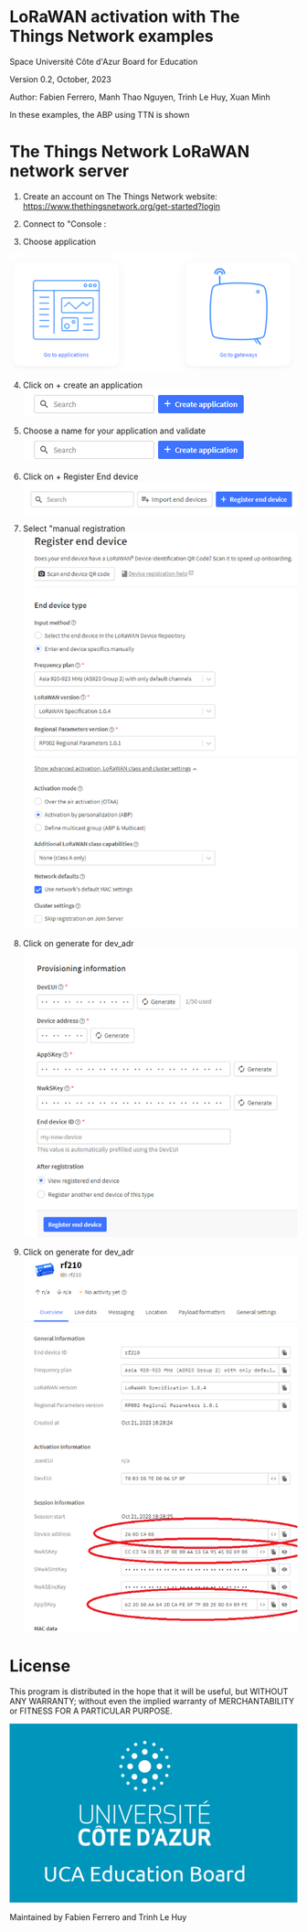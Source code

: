 # LoRaWAN activation with The Things Network examples
Space Université Côte d'Azur Board for Education

Version 0.2, October, 2023

Author: Fabien Ferrero, Manh Thao Nguyen, Trinh Le Huy, Xuan Minh

In these examples, the ABP using TTN is shown


# The Things Network LoRaWAN network server

1. Create an account on The Things Network website: https://www.thethingsnetwork.org/get-started?login

 
    
2. Connect to "Console :

3. Choose application

  <img src="../Document/pic/app_gw.png">

4. Click on + create an application
   <img src="../Document/pic/application.png">

5. Choose a name for your application and validate
   <img src="../Document/pic/application.png">
6. Click on + Register End device
   <img src="../Document/pic/register_ED.png">
7. Select "manual registration
   <img src="../Document/pic/register.png">
8. Click on generate for dev_adr
   <img src="../Document/pic/cred.png">
9. Click on generate for dev_adr
   <img src="../Document/pic/cred2.png">



# License

This program is distributed in the hope that it will be useful, but WITHOUT ANY WARRANTY; without even the implied warranty of MERCHANTABILITY or FITNESS FOR A PARTICULAR PURPOSE.

<img src="https://github.com/FabienFerrero/UCA21/blob/main/Doc/Pictures/UCA_logo.png">

Maintained by Fabien Ferrero and Trinh Le Huy
